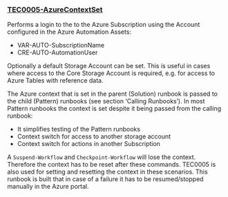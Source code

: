 ### [TEC0005-AzureContextSet](https://raw.githubusercontent.com/fbodmer/AzureGovernance/master/TEC0005-AzureContextSet.ps1)

Performs a login to the to the Azure Subscription using the Account configured in the Azure Automation Assets:
* VAR-AUTO-SubscriptionName
* CRE-AUTO-AutomationUser

Optionally a default Storage Account can be set. This is useful in cases where access to the Core Storage Account is required, e.g. for access to Azure Tables with reference data.

The Azure context that is set in the parent (Solution) runbook is passed to the child (Pattern) runbooks (see section ‘Calling Runbooks’). In most Pattern runbooks the context is set despite it being passed from the calling runbook:
* It simplifies testing of the Pattern runbooks
* Context switch for access to another storage account 
* Context switch for actions in another Subscription

A `Suspend-Workflow` and `Checkpoint-Workflow` will lose the context. Therefore the context has to be reset after these commands. TEC0005 is also used for setting and resetting the context in these scenarios. This runbook is built that in case of a failure it has to be resumed/stopped manually in the Azure portal.


